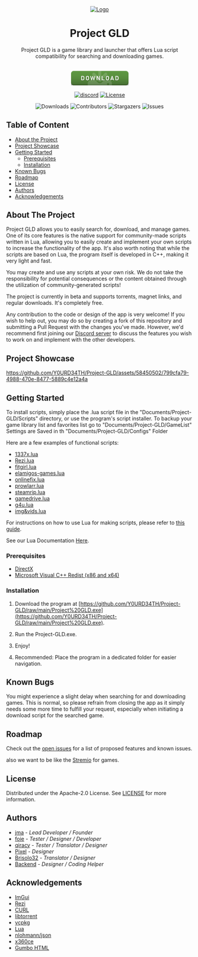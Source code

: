 <div align=center>
  <a href="https://github.com/Y0URD34TH/Project-GLD">
    <img src="https://github.com/piqseu/Project-GLD/blob/main/Images/favicon.png?raw=true" alt="Logo" width="640" height="320">
  </a>
  <h1 align="center">Project GLD</h1>
  <p>
    Project GLD is a game library and launcher that offers Lua script compatibility for searching and downloading games.
  </p>
<br/>
<a href=https://github.com/Y0URD34TH/Project-GLD/releases/latest/download/Project-GLD.exe>
<img src="https://github.com/Y0URD34TH/Project-GLD/blob/main/Images/dl.png" alt="Download" width="155">
</a>
  
[![discord](https://img.shields.io/badge/Discord-5865F2?style=for-the-badge&logo=discord&logoColor=white)](https://discord.gg/FyH6Z34vcZ)
[![License](https://img.shields.io/badge/license-Apache--2.0-blue?style=for-the-badge)](https://github.com/Y0URD34TH/Project-GLD/blob/main/LICENSE)

![Downloads](https://img.shields.io/github/downloads/Y0URD34TH/Project-GLD/total) ![Contributors](https://img.shields.io/github/contributors/Y0URD34TH/Project-GLD?color=dark-green) ![Stargazers](https://img.shields.io/github/stars/Y0URD34TH/Project-GLD?style=social) ![Issues](https://img.shields.io/github/issues/Y0URD34TH/Project-GLD) 
</div>

## Table of Content

* [About the Project](#about-the-project)
* [Project Showcase](#project-showcase)
* [Getting Started](#getting-started)
  * [Prerequisites](#prerequisites)
  * [Installation](#installation)
* [Known Bugs](#known-bugs)
* [Roadmap](#roadmap)
* [License](#license)
* [Authors](#authors)
* [Acknowledgements](#acknowledgements)

## About The Project


Project GLD allows you to easily search for, download, and manage games. One of its core features is the native support for community-made scripts written in Lua, allowing you to easily create and implement your own scripts to increase the functionality of the app.
It's also worth noting that while the scripts are based on Lua, the program itself is developed in C++, making it very light and fast.

You may create and use any scripts at your own risk. We do not take the responsibility for potential consequences or the content obtained through the utilization of community-generated scripts!

The project is currently in beta and supports torrents, magnet links, and regular downloads.
It's completely free.

Any contribution to the code or design of the app is very welcome! If you wish to help out, you may do so by creating a fork of this repository and submitting a Pull Request with the changes you've made. However, we'd recommend first joining our [Discord server](https://discord.gg/FyH6Z34vcZ) to discuss the features you wish to work on and implement with the other developers.

## Project Showcase



https://github.com/Y0URD34TH/Project-GLD/assets/58450502/799cfa79-4988-470e-8477-5889c4e12a4a




## Getting Started

To install scripts, simply place the .lua script file in the "Documents/Project-GLD/Scripts" directory, or use the program's script installer.
To backup your game library list and favorites list go to "Documents/Project-GLD/GameList"
Settings are Saved in th "Documents/Project-GLD/Configs" Folder

Here are a few examples of functional scripts:

* [1337x.lua](https://github.com/Y0URD34TH/Project-GLD/blob/main/Scripts/1337x.lua)
* [Rezi.lua](https://github.com/Y0URD34TH/Project-GLD/blob/main/Scripts/Rezi.lua)
* [fitgirl.lua](https://github.com/Y0URD34TH/Project-GLD/blob/main/Scripts/fitgirl.lua)
* [elamigos-games.lua](https://github.com/Y0URD34TH/Project-GLD/blob/main/Scripts/elamigos-games.lua)
* [onlinefix.lua](https://github.com/Y0URD34TH/Project-GLD/blob/main/Scripts/onlinefix.lua)
* [prowlarr.lua](https://github.com/Y0URD34TH/Project-GLD/blob/main/Scripts/prowlarr.lua)
* [steamrip.lua](https://github.com/Y0URD34TH/Project-GLD/blob/main/Scripts/steamrip.lua)
* [gamedrive.lua](https://github.com/Y0URD34TH/Project-GLD/blob/main/Scripts/gamedrive.lua)
* [g4u.lua](https://github.com/Y0URD34TH/Project-GLD/blob/main/Scripts/g4u.lua)
* [img&vids.lua](https://github.com/Y0URD34TH/Project-GLD/blob/main/Scripts/img&vids.lua)

For instructions on how to use Lua for making scripts, please refer to [this guide](https://github.com/Y0URD34TH/Project-GLD/blob/main/LuaParams.md).

See our Lua Documentation [Here](https://github.com/Y0URD34TH/Project-GLD/blob/main/LuaParams.md).

### Prerequisites

* [DirectX](https://www.microsoft.com/pt-br/download/details.aspx?id=35)
* [Microsoft Visual C++ Redist (x86 and x64)](https://www.techpowerup.com/download/visual-c-redistributable-runtime-package-all-in-one/)

### Installation

1. Download the program at [https://github.com/Y0URD34TH/Project-GLD/raw/main/Project%20GLD.exe](https://github.com/Y0URD34TH/Project-GLD/raw/main/Project%20GLD.exe).

2. Run the Project-GLD.exe.

3. Enjoy!

4. Recommended: Place the program in a dedicated folder for easier navigation.

## Known Bugs

You might experience a slight delay when searching for and downloading games. This is normal, so please refrain from closing the app as it simply needs some more time to fulfill your request, especially when initiating a download script for the searched game.

## Roadmap

Check out the [open issues](https://github.com/Y0URD34TH/Project-GLD/issues) for a list of proposed features and known issues.

also we want to be like the [Stremio](https://www.stremio.com/) for games.

## License

Distributed under the Apache-2.0 License. See [LICENSE](https://github.com/Y0URD34TH/Project-GLD/blob/main/LICENSE) for more information.

## Authors

* [jma](https://github.com/Y0URD34TH) - *Lead Developer / Founder*
* [foie](https://github.com/KaylinOwO) - *Tester / Designer / Developer*
* [qiracy](https://github.com/qiracy) - *Tester / Translator / Designer*
* [Pixel](https://github.com/piqseu) - *Designer*
* [Brisolo32](https://github.com/Brisolo32) - *Translator / Designer*
* [Backend](https://github.com/Backend2121) - *Designer / Coding Helper*

## Acknowledgements

* [ImGui](https://github.com/ocornut/imgui)
* [Rezi](https://rezi.one/)
* [CURL](https://github.com/curl/curl)
* [libtorrent](https://www.libtorrent.org/)
* [vcpkg](https://vcpkg.io/en/)
* [Lua](https://www.lua.org/)
* [nlohmann/json](https://github.com/nlohmann/json)
* [x360ce](https://github.com/x360ce/x360ce)
* [Gumbo HTML](https://github.com/google/gumbo-parser)
